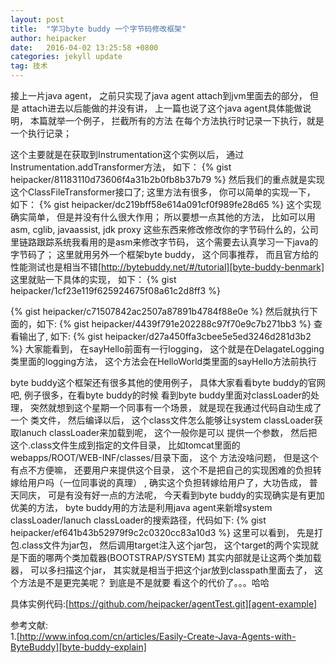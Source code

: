 ```yaml
---
layout: post
title:  "学习byte buddy 一个字节码修改框架"
author: heipacker
date:   2016-04-02 13:25:58 +0800
categories: jekyll update
tag: 技术
---
```

  接上一片java agent， 之前只实现了java agent attach到jvm里面去的部分， 但是
  attach进去以后能做的并没有讲，
  上一篇也说了这个java agent具体能做说明， 本篇就举一个例子， 拦截所有的方法
  在每个方法执行时记录一下执行，就是一个执行记录；

  这个主要就是在获取到Instrumentation这个实例以后， 通过Instrumentation.addTransformer方法， 如下：
{% gist heipacker/81183110d73606f4a31b2b0fb8b37b79 %}
然后我们的重点就是实现这个ClassFileTransformer接口了; 这里方法有很多， 你可以简单的实现一下， 如下：
{% gist heipacker/dc219bff58e614a091cf0f989fe28d65 %}
这个实现确实简单， 但是并没有什么很大作用； 所以要想一点其他的方法， 比如可以用asm, cglib, javaassist, jdk proxy
这些东西来修改修改你的字节码什么的，公司里链路跟踪系统我看用的是asm来修改字节码， 这个需要去认真学习一下java的字节码了；
这里就用另外一个框架byte buddy， 这个同事推荐， 而且官方给的性能测试也是相当不错[http://bytebuddy.net/#/tutorial][byte-buddy-benmark]
这里就贴一下具体的实现， 如下：
{% gist heipacker/1cf23e119f625924675f08a61c2d8ff3 %}

{% gist heipacker/c71507842ac2507a87891b4784f88e0e %}
然后就执行下面的，如下:
{% gist heipacker/4439f791e202288c97f70e9c7b271bb3 %}
查看输出了, 如下:
{% gist heipacker/d27a450ffa3cbee5e5ed3246d281d3b2 %}
大家能看到， 在sayHello前面有一行logging， 这个就是在DelagateLogging类里面的logging方法， 
这个方法会在HelloWorld类里面的sayHello方法前执行

  byte buddy这个框架还有很多其他的使用例子， 具体大家看看byte buddy的官网吧, 例子很多，在看byte buddy的时候
看到byte buddy里面对classLoader的处理， 突然就想到这个星期一个同事有一个场景， 就是现在我通过代码自动生成了一个
类文件， 然后编译以后， 这个class文件怎么能够让system classLoader获取lanuch classLoader来加载到呢， 这个一般你是可以
提供一个参数， 然后把这个.class文件生成到指定的文件目录， 比如tomcat里面的webapps/ROOT/WEB-INF/classes/目录下面， 这个
方法没啥问题， 但是这个有点不方便嘛， 还要用户来提供这个目录， 这个不是把自己的实现困难的负担转嫁给用户吗（一位同事说的真理）
, 确实这个负担转嫁给用户了，大功告成， 普天同庆， 可是有没有好一点的方法呢， 今天看到byte buddy的实现确实是有更加优美的方法，
byte buddy用的方法是利用java agent来新增system classLoader/lanuch classLoader的搜索路径，代码如下:
{% gist heipacker/ef641b43b52979f9c2c0320cc83a10d3 %}
这里可以看到， 先是打包.class文件为jar包， 然后调用target注入这个jar包， 这个target的两个实现就是下面的哪两个类加载器(BOOTSTRAP/SYSTEM)
其实内部就是让这两个类加载器， 可以多扫描这个jar， 其实就是相当于把这个jar放到classpath里面去了， 这个方法是不是更完美呢？ 到底是不是就要
看这个的代价了。。。哈哈

具体实例代码:[https://github.com/heipacker/agentTest.git][agent-example]

参考文献:<br/>
1.[http://www.infoq.com/cn/articles/Easily-Create-Java-Agents-with-ByteBuddy][byte-buddy-explain]

[byte-buddy-explain]: http://www.infoq.com/cn/articles/Easily-Create-Java-Agents-with-ByteBuddy
[byte-buddy-benmark]: http://bytebuddy.net/#/tutorial
